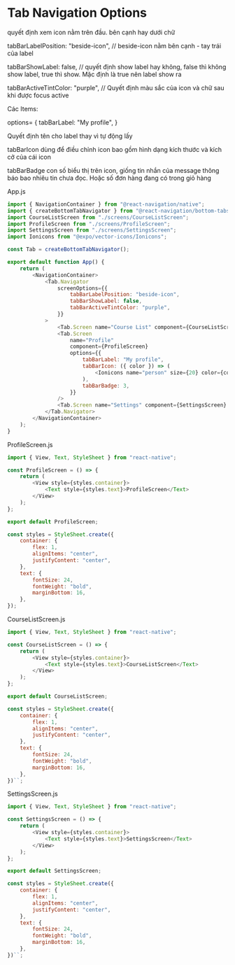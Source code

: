 # Tab Navigation Options

quyết định xem icon nằm trên đầu. bên cạnh hay dưới chữ

tabBarLabelPosition: "beside-icon", // beside-icon nằm bên cạnh - tay trái của label

tabBarShowLabel: false, // quyết định show label hay không, false thì không show label, true thì show. Mặc định là true nên label show ra

tabBarActiveTintColor: "purple", // Quyết định màu sắc của icon và chữ sau khi được focus active

Các Items:

options= {
tabBarLabel: "My profile",
}

Quyết định tên cho label thay vì tự động lấy

tabBarIcon dùng để điều chỉnh icon bao gồm hình dạng kích thước và kích cở của cái icon

tabBarBadge con số biểu thị trên icon, giống tin nhắn của message thông báo bao nhiêu tin chưa đọc. Hoặc số đơn hàng đang có trong giỏ hàng

App.js

```js
import { NavigationContainer } from "@react-navigation/native";
import { createBottomTabNavigator } from "@react-navigation/bottom-tabs";
import CourseListScreen from "./screens/CourseListScreen";
import ProfileScreen from "./screens/ProfileScreen";
import SettingsScreen from "./screens/SettingsScreen";
import Ionicons from "@expo/vector-icons/Ionicons";

const Tab = createBottomTabNavigator();

export default function App() {
    return (
        <NavigationContainer>
            <Tab.Navigator
                screenOptions={{
                    tabBarLabelPosition: "beside-icon",
                    tabBarShowLabel: false,
                    tabBarActiveTintColor: "purple",
                }}
            >
                <Tab.Screen name="Course List" component={CourseListScreen} />
                <Tab.Screen
                    name="Profile"
                    component={ProfileScreen}
                    options={{
                        tabBarLabel: "My profile",
                        tabBarIcon: ({ color }) => (
                            <Ionicons name="person" size={20} color={color} />
                        ),
                        tabBarBadge: 3,
                    }}
                />
                <Tab.Screen name="Settings" component={SettingsScreen} />
            </Tab.Navigator>
        </NavigationContainer>
    );
}
```

ProfileScreen.js

```js
import { View, Text, StyleSheet } from "react-native";

const ProfileScreen = () => {
    return (
        <View style={styles.container}>
            <Text style={styles.text}>ProfileScreen</Text>
        </View>
    );
};

export default ProfileScreen;

const styles = StyleSheet.create({
    container: {
        flex: 1,
        alignItems: "center",
        justifyContent: "center",
    },
    text: {
        fontSize: 24,
        fontWeight: "bold",
        marginBottom: 16,
    },
});
```

CourseListScreen.js

```js
import { View, Text, StyleSheet } from "react-native";

const CourseListScreen = () => {
    return (
        <View style={styles.container}>
            <Text style={styles.text}>CourseListScreen</Text>
        </View>
    );
};

export default CourseListScreen;

const styles = StyleSheet.create({
    container: {
        flex: 1,
        alignItems: "center",
        justifyContent: "center",
    },
    text: {
        fontSize: 24,
        fontWeight: "bold",
        marginBottom: 16,
    },
})``;
```

SettingsScreen.js

```js
import { View, Text, StyleSheet } from "react-native";

const SettingsScreen = () => {
    return (
        <View style={styles.container}>
            <Text style={styles.text}>SettingsScreen</Text>
        </View>
    );
};

export default SettingsScreen;

const styles = StyleSheet.create({
    container: {
        flex: 1,
        alignItems: "center",
        justifyContent: "center",
    },
    text: {
        fontSize: 24,
        fontWeight: "bold",
        marginBottom: 16,
    },
})``;
```

